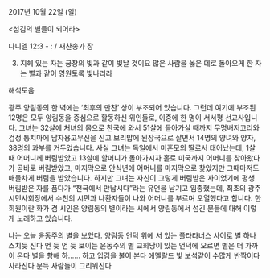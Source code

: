 2017년 10월 22일 (일)

<섬김의 별들이 되어라>



다니엘 12:3 - : / 새찬송가  장


3. 지혜 있는 자는 궁창의 빛과 같이 빛날 것이요 많은 사람을 옳은 데로 돌아오게 한 자는 별과 같이 영원토록 빛나리라

해석도움





광주 양림동의 한 벽에는 ‘최후의 만찬’ 상이 부조되어 있습니다. 그런데 여기에 부조된 12명은 모두 양림동을 중심으로 활동하신 위인들로, 이중에 한 명이 서서평 선교사입니다.
그녀는 32살에 처녀의 몸으로 찬국에 와서 51살에 돌아가실 때까지 무명배저고리와 검정 통치마에 남자용고무신을 신고 보리밥에 된장국으로 살면서 14명의 양녀와 양자, 38명의 과부를 거두었습니다. 사실 그녀는 독일에서 미혼모의 딸로서 태어났는데, 1살 때 어머니께 버림받았고 13살에 할머니가 돌아가시자 홀로
미국까지 어머니를 찾아왔다가 곧바로 버림받았고, 마지막으로 안식년에 어머니를 마지막으로 찾았지만 그때마저도 매몰차게 버림을 받았습니다. 하지만 그녀는 자신이 그렇게 버림받은 자이었기에 평생 버림받은 자를 품다가 “천국에서 만납시다”라는 유언을 남기고 임종했는데, 최초의 광주 시민사회장에서 수천의 시민과 나환자들이 나와 어머니를 부르며 오열했다고 합니다. 한희원이란 화가 겸 시인은 양림동의 별이라는 시에서 양림동에서 섬긴 분들에 대해 이렇게 노래하고 있습니다.

나는 오늘
윤동주의 별을 보았다.
양림동 언덕 위에 서 있는
플라타너스 사이로 별 하나
스치듯 진다
언 듯 언 듯 보이는 윤동주의 별
교회당이 있는 언덕에 오르면
별은 더 가까이 온다
별을 향해
하......
하고 입김을 불어 본다
에멜랄드 빛 보석같이
수많게 반짝이다 사라진다
문득 사람들이 그리워진다